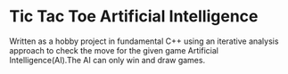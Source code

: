 # Tic Tac Toe Artificial Intelligence

Written as a hobby project in fundamental C++ using an iterative analysis approach to check the move for the given game Artificial Intelligence(AI).The AI can only win and draw games.
